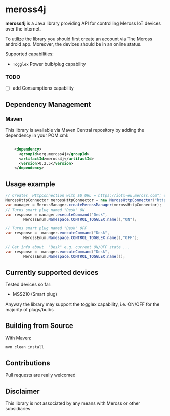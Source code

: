 # meross4j

**meross4j** is a Java library providing API for controlling Meross IoT devices over the internet.

To utilize the library you should first create an account via The Meross android app. Moreover, the devices should be in an 
online status.

Supported capabilities:
* `Togglex` Power bulb/plug capability 

### TODO

- [ ] add Consumptionx capability

## Dependency Management

### Maven

This library is available via Maven Central repository by adding the dependency in your POM.xml:



```xml   

    <dependency>
      <groupId>org.meross4j</groupId>
      <artifactId>meross4j</artifactId>
      <version>0.2.5</version>
    </dependency>
```

## Usage example
```java 
// Creates  HttpConnection with EU URL = https://iotx-eu.meross.com"; email = myemail@email.com  and password = mypassword
MerossHttpConnector merossHttpConnector = new MerossHttpConnector("https://iotx-eu.meross.com", "myemail@email.com" , "mypassword");
var manager = MerossManager.createMerossManager(merossHttpConnector);
// Turns smart plug named "Desk" ON
var response = manager.executeCommand("Desk",
        MerossEnum.Namespace.CONTROL_TOGGLEX.name(),"ON");

// Turns smart plug named "Desk" OFF
var response =  manager.executeCommand("Desk",
        MerossEnum.Namespace.CONTROL_TOGGLEX.name(),"OFF");

// Get info about  "Desk" e.g. current ON/OFF state ...  
var response =  manager.executeCommand("Desk",
        MerossEnum.Namespace.CONTROL_TOGGLEX.name());

```

## Currently supported devices

Tested devices so far:

- MSS210 (Smart plug)

Anyway the library may support the togglex capability, i.e. ON/OFF for the majority of plugs/bulbs

## Building from Source

With Maven:

```
mvn clean install
```

## Contributions
Pull requests are really welcomed

## Disclaimer
This library is not associated by any means with Meross or other subsidiaries

